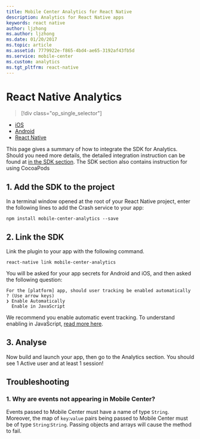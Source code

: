 ```yaml
---
title: Mobile Center Analytics for React Native
description: Analytics for React Native apps
keywords: react native
author: ljzhong
ms.author: ljzhong
ms.date: 01/20/2017
ms.topic: article
ms.assetid: 7779922e-f865-4bd4-ae65-3192af43fb5d
ms.service: mobile-center
ms.custom: analytics
ms.tgt_pltfrm: react-native
---
```


# React Native Analytics

> [!div class="op_single_selector"]
- [iOS](ios.md)
- [Android](android.md)
- [React Native](react-native.md)

This page gives a summary of how to integrate the SDK for Analytics. Should you need more details, the detailed integration instruction can be found at [in the SDK section](~/sdk/getting-started/react-native.md).
The SDK section also contains instruction for using CocoaPods

## 1. Add the SDK to the project

In a terminal window opened at the root of your React Native project, enter the following lines to add the Crash service to your app:

```
npm install mobile-center-analytics --save
```

## 2. Link the SDK

Link the plugin to your app with the following command.

```
react-native link mobile-center-analytics
```

You will be asked for your app secrets for Android and iOS, and then asked the following question:

```
For the [platform] app, should user tracking be enabled automatically ? (Use arrow keys)
❯ Enable Automatically
  Enable in JavaScript
```

We recommend you enable automatic event tracking. To understand enabling in JavaScript, [read more here](~/sdk/React-Native/analytics/#enable-javascript).

## 3. Analyse

Now build and launch your app, then go to the Analytics section.  You should see 1 Active user and at least 1 session!


## Troubleshooting

### 1. Why are events not appearing in Mobile Center?
  Events passed to Mobile Center must have a name of type `String`. Moreover, the map of `key`:`value` pairs being passed to Mobile Center must be of type `String`:`String`. Passing objects and arrays will cause the method to fail.
